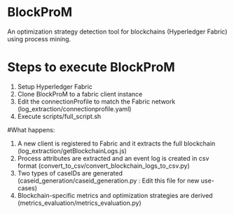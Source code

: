 # BlockProM
An optimization strategy detection tool for blockchains (Hyperledger Fabric) using process mining.
# Steps to execute BlockProM
1. Setup Hyperledger Fabric   
2. Clone BlockProM to a fabric client instance 
3. Edit the connectionProfile to match the Fabric network (log_extraction/connectionprofile.yaml) 
4. Execute scripts/full_script.sh 

#What happens:
1. A new client is registered to Fabric and it extracts the full blockchain (log_extraction/getBlockchainLogs.js)
2. Process attributes are extracted and an event log is created in csv format (convert_to_csv/convert_blockchain_logs_to_csv.py)
3. Two types of caseIDs are generated (caseid_generation/caseid_generation.py : Edit this file for new use-cases)
4. Blockchain-specific metrics and optimization strategies are derived (metrics_evaluation/metrics_evaluation.py)
